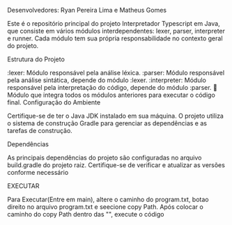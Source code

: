 Desenvolvedores: Ryan Pereira Lima e Matheus Gomes

Este é o repositório principal do projeto Interpretador Typescript em Java, que consiste em vários módulos interdependentes: lexer, parser, interpreter e runner. Cada módulo tem sua própria responsabilidade no contexto geral do projeto.

Estrutura do Projeto

:lexer: Módulo responsável pela análise léxica.
:parser: Módulo responsável pela análise sintática, depende do módulo :lexer.
:interpreter: Módulo responsável pela interpretação do código, depende do módulo :parser.
:runner: Módulo que integra todos os módulos anteriores para executar o código final.
Configuração do Ambiente

Certifique-se de ter o Java JDK instalado em sua máquina. O projeto utiliza o sistema de construção Gradle para gerenciar as dependências e as tarefas de construção.

Dependências

As principais dependências do projeto são configuradas no arquivo build.gradle do projeto raiz. Certifique-se de verificar e atualizar as versões conforme necessário

EXECUTAR

Para Executar(Entre em main), altere o caminho do program.txt, botao direito no arquivo program.txt e seecione copy Path. 
Após colocar o caminho do copy Path dentro das "", execute o código
